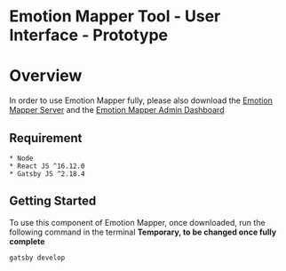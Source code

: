 <h1>
  Emotion Mapper Tool - User Interface - Prototype
</h1>

# Overview
In order to use Emotion Mapper fully, please also download the [Emotion Mapper Server](https://github.com/EdgarBodiaj/EMT-Storage) and the [Emotion Mapper Admin Dashboard](https://github.com/EdgarBodiaj/EMT-Interface-Admin)

## Requirement
```
* Node
* React JS ^16.12.0
* Gatsby JS ^2.18.4
```
## Getting Started

To use this component of Emotion Mapper, once downloaded, run the following command in the terminal
**Temporary, to be changed once fully complete**
```
gatsby develop
```

